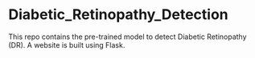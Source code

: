 # Diabetic_Retinopathy_Detection
This repo contains the pre-trained model to detect Diabetic Retinopathy (DR). A website is built using Flask.
